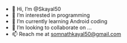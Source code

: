 - 👋 Hi, I’m @Skayal50
- 👀 I’m interested in programming
- 🌱 I’m currently learning Android coding
- 💞️ I’m looking to collaborate on ...
- 📫 Reach me at somnathkayal50@gmail.com

<!---
Skayal50/Skayal50 is a ✨ special ✨ repository because its `README.md` (this file) appears on your GitHub profile.
You can click the Preview link to take a look at your changes.
--->
